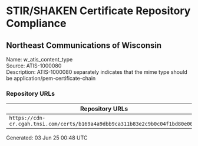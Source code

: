 # STIR/SHAKEN Certificate Repository Compliance

## Northeast Communications of Wisconsin 

Name: w_atis_content_type\
Source: ATIS-1000080\
Description: ATIS-1000080 separately indicates that the mime type should be application/pem-certificate-chain
### Repository URLs

| Repository URLs | Not After |  Problems | Link |
|-----------------|-----------|-----------|------|
| `https://cdn-cr.cgah.tnsi.com/certs/b169a4a9dbb9ca311b83e2c9b0c04f1bd80e00d3` | 12&#160;Feb&#160;27&#160;10:39&#160;UTC | true | [view](../../REPOS/ae9950924a48529e3f852527efbd4042dad90b68/README.md) |


Generated: 03 Jun 25 00:48 UTC